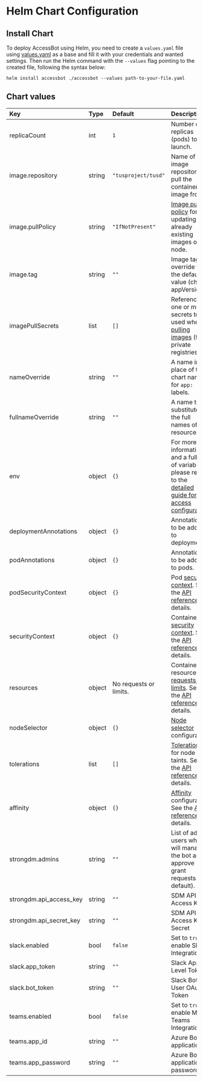 # Helm Chart Configuration

## Install Chart

To deploy AccessBot using Helm, you need to create a `values.yaml` file using [values.yaml](./accessbot/values.yaml) as a base and fill it with your credentials and wanted settings. Then run the Helm command with the `--values` flag pointing to the created file, following the syntax below:

```
helm install accessbot ./accessbot --values path-to-your-file.yaml
```

## Chart values

| Key | Type | Default | Description |
|:-----|:------|:---------|:-------------|
| replicaCount | int | `1` | Number of replicas (pods) to launch. |
| image.repository | string | `"tusproject/tusd"` | Name of the image repository to pull the container image from. |
| image.pullPolicy | string | `"IfNotPresent"` | [Image pull policy](https://kubernetes.io/docs/concepts/containers/images/#updating-images) for updating already existing images on a node. |
| image.tag | string | `""` | Image tag override for the default value (chart appVersion). |
| imagePullSecrets | list | `[]` | Reference to one or more secrets to be used when [pulling images](https://kubernetes.io/docs/tasks/configure-pod-container/pull-image-private-registry/#create-a-pod-that-uses-your-secret) (from private registries). |
| nameOverride | string | `""` | A name in place of the chart name for `app:` labels. |
| fullnameOverride | string | `""` | A name to substitute for the full names of resources. |
| env | object | `{}` | For more information and a full list of variables, please refer to the [detailed guide for access configuration](../docs/configure_accessbot/ACCESS_CONFIGURATION.md). |
| deploymentAnnotations | object | `{}` | Annotations to be added to deployments. |
| podAnnotations | object | `{}` | Annotations to be added to pods. |
| podSecurityContext | object | `{}` | Pod [security context](https://kubernetes.io/docs/tasks/configure-pod-container/security-context/#set-the-security-context-for-a-pod). See the [API reference](https://kubernetes.io/docs/reference/kubernetes-api/workload-resources/pod-v1/#security-context) for details. |
| securityContext | object | `{}` | Container [security context](https://kubernetes.io/docs/tasks/configure-pod-container/security-context/#set-the-security-context-for-a-container). See the [API reference](https://kubernetes.io/docs/reference/kubernetes-api/workload-resources/pod-v1/#security-context-1) for details. |
| resources | object | No requests or limits. | Container resource [requests and limits](https://kubernetes.io/docs/concepts/configuration/manage-resources-containers/). See the [API reference](https://kubernetes.io/docs/reference/kubernetes-api/workload-resources/pod-v1/#resources) for details. |
| nodeSelector | object | `{}` | [Node selector](https://kubernetes.io/docs/concepts/scheduling-eviction/assign-pod-node/#nodeselector) configuration. |
| tolerations | list | `[]` | [Tolerations](https://kubernetes.io/docs/concepts/scheduling-eviction/taint-and-toleration/) for node taints. See the [API reference](https://kubernetes.io/docs/reference/kubernetes-api/workload-resources/pod-v1/#scheduling) for details. |
| affinity | object | `{}` | [Affinity](https://kubernetes.io/docs/concepts/scheduling-eviction/assign-pod-node/#affinity-and-anti-affinity) configuration. See the [API reference](https://kubernetes.io/docs/reference/kubernetes-api/workload-resources/pod-v1/#scheduling) for details. |
| strongdm.admins | string | `""` | List of admin users who will manage the bot and approve grant requests (by default). |
| strongdm.api_access_key | string | `""` | SDM API Access Key |
| strongdm.api_secret_key | string | `""` | SDM API Access Key Secret |
| slack.enabled | bool | `false` | Set to `true` to enable Slack Integration |
| slack.app_token | string | `""` | Slack App-Level Token |
| slack.bot_token | string | `""` | Slack Bot User OAuth Token |
| teams.enabled | bool | `false` | Set to `true` to enable MS Teams Integration |
| teams.app_id | string | `""` | Azure Bot application ID |
| teams.app_password | string | `""` | Azure Bot application password |
